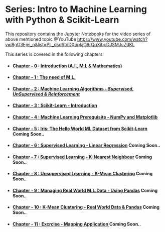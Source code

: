 # Series: Intro to Machine Learning with Python & Scikit-Learn

This repository contains the Jupyter Notebooks for the video series of above mentioned topic @YouTube https://www.youtube.com/watch?v=i8gO3Ejei_o&list=PL_dsdStdDXbpkjO9rQqXibcDJSMJcZdKL

This series is covered in the following chapters

- #### [Chapter - 0 : Introduction (A.I., M.L & Mathematics)](https://github.com/CodesBay/Intro_ML_scikit_learn/tree/master/Chapter-0)
- #### [Chapter - 1 : The need of M.L.](https://github.com/CodesBay/Intro_ML_scikit_learn/tree/master/Chapter-1)
- #### [Chapter - 2 : Machine Learning Algorithms - _Supervised, UnSupervised & Reinforcement_](https://github.com/CodesBay/Intro_ML_scikit_learn/tree/master/Chapter-1)
- #### [Chapter - 3 : Scikit-Learn - Introduction](https://github.com/CodesBay/Intro_ML_scikit_learn/tree/master/Chapter-3)
- #### [Chapter - 4 : Machine Learning Prerequisite - NumPy and Matplotlib]()
- #### [Chapter - 5 : Iris: The Hello World ML Dataset from Scikit-Learn](TBD) Coming Soon..
- #### [Chapter - 6 : Supervised Learning - Linear Regression](TBD) Coming Soon..
- #### [Chapter - 7 : Supervised Learning - K-Nearest Neighbour](TBD) Coming Soon..
- #### [Chapter - 8 : Unsupervised Learning - K-Mean Clustering](TBD) Coming Soon..
- #### [Chapter - 9 : Managing Real World M.L.Data - Using Pandas](TBD) Coming Soon..
- #### [Chapter - 10 : K-Mean Clustering - Real World Data & Pandas](TBD) Coming Soon..
- #### [Chapter - 11 : Excrcise - Mapping Application ](TBD) Coming Soon..


